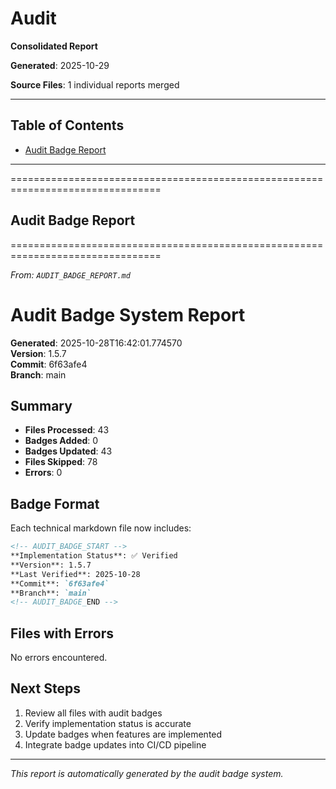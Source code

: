 # Audit

**Consolidated Report**

**Generated**: 2025-10-29

**Source Files**: 1 individual reports merged

---


## Table of Contents

- [Audit Badge Report](#audit-badge-report)

---


================================================================================
## Audit Badge Report
================================================================================

*From: `AUDIT_BADGE_REPORT.md`*


# Audit Badge System Report

**Generated**: 2025-10-28T16:42:01.774570  
**Version**: 1.5.7  
**Commit**: 6f63afe4  
**Branch**: main  

## Summary

- **Files Processed**: 43
- **Badges Added**: 0
- **Badges Updated**: 43
- **Files Skipped**: 78
- **Errors**: 0

## Badge Format

Each technical markdown file now includes:

```markdown
<!-- AUDIT_BADGE_START -->
**Implementation Status**: ✅ Verified  
**Version**: 1.5.7  
**Last Verified**: 2025-10-28  
**Commit**: `6f63afe4`  
**Branch**: `main`  
<!-- AUDIT_BADGE_END -->
```

## Files with Errors

No errors encountered.

## Next Steps

1. Review all files with audit badges
2. Verify implementation status is accurate
3. Update badges when features are implemented
4. Integrate badge updates into CI/CD pipeline

---
*This report is automatically generated by the audit badge system.*
